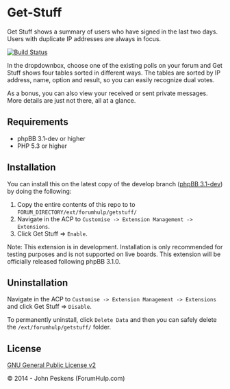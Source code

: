 Get-Stuff
=========

Get Stuff shows a summary of users who have signed in the last two days. Users with duplicate IP addresses are always in focus. 

[![Build Status](https://travis-ci.org/ForumHulp/Get-Stuff.svg?branch=master)](https://travis-ci.org/ForumHulp/Get-Stuff)

In the dropdownbox, choose one of the existing polls on your forum and Get Stuff shows four tables sorted in different ways.
The tables are sorted by IP address, name, option and result, so you can easily recognize dual votes.

As a bonus, you can also view your received or sent private messages. More details are just not there, all at a glance.

## Requirements
* phpBB 3.1-dev or higher
* PHP 5.3 or higher

## Installation
You can install this on the latest copy of the develop branch ([phpBB 3.1-dev](https://github.com/phpbb/phpbb3)) by doing the following:

1. Copy the entire contents of this repo to to `FORUM_DIRECTORY/ext/forumhulp/getstuff/`
2. Navigate in the ACP to `Customise -> Extension Management -> Extensions`.
3. Click Get Stuff => `Enable`.

Note: This extension is in development. Installation is only recommended for testing purposes and is not supported on live boards. This extension will be officially released following phpBB 3.1.0.

## Uninstallation
Navigate in the ACP to `Customise -> Extension Management -> Extensions` and click Get Stuff => `Disable`.

To permanently uninstall, click `Delete Data` and then you can safely delete the `/ext/forumhulp/getstuff/` folder.

## License
[GNU General Public License v2](http://opensource.org/licenses/GPL-2.0)

© 2014 - John Peskens (ForumHulp.com)